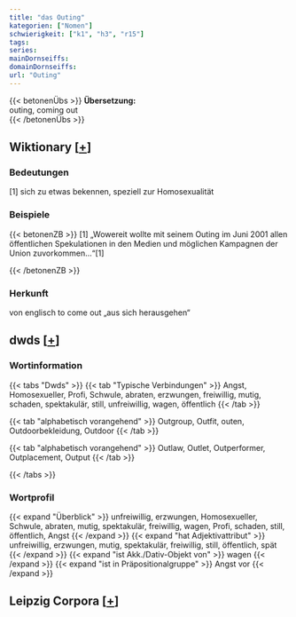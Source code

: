 ```yaml
---
title: "das Outing"
kategorien: ["Nomen"]
schwierigkeit: ["k1", "h3", "r15"]
tags:
series:
mainDornseiffs:
domainDornseiffs:
url: "Outing"
---
```


{{< betonenÜbs >}}
**Übersetzung:**  
outing, coming out  
{{< /betonenÜbs >}}

## Wiktionary [[+](https://de.wiktionary.org/wiki/Outing)]

### Bedeutungen
[1] sich zu etwas bekennen, speziell zur Homosexualität  

### Beispiele
{{< betonenZB >}}
[1] „Wowereit wollte mit seinem Outing im Juni 2001 allen öffentlichen Spekulationen in den Medien und möglichen Kampagnen der Union zuvorkommen…“[1]  

{{< /betonenZB >}}
### Herkunft
von englisch to come out „aus sich herausgehen“  



## dwds [[+](https://www.dwds.de/wb/Outing)]

### Wortinformation
{{< tabs "Dwds" >}}
{{< tab "Typische Verbindungen" >}}
Angst, Homosexueller, Profi, Schwule, abraten, erzwungen, freiwillig, mutig, schaden, spektakulär, still, unfreiwillig, wagen, öffentlich
{{< /tab >}}

{{< tab "alphabetisch vorangehend" >}}
Outgroup, Outfit, outen, Outdoorbekleidung, Outdoor
{{< /tab >}}

{{< tab "alphabetisch vorangehend" >}}
Outlaw, Outlet, Outperformer, Outplacement, Output
{{< /tab >}}

{{< /tabs >}}

### Wortprofil
{{< expand "Überblick" >}} unfreiwillig, erzwungen, Homosexueller, Schwule, abraten, mutig, spektakulär, freiwillig, wagen, Profi, schaden, still, öffentlich, Angst {{< /expand >}}
{{< expand "hat Adjektivattribut" >}} unfreiwillig, erzwungen, mutig, spektakulär, freiwillig, still, öffentlich, spät {{< /expand >}}
{{< expand "ist Akk./Dativ-Objekt von" >}} wagen {{< /expand >}}
{{< expand "ist in Präpositionalgruppe" >}} Angst vor {{< /expand >}}

## Leipzig Corpora [[+](https://corpora.uni-leipzig.de/en/res?word=Outing&corpusId=deu_newscrawl-public_2018)]

